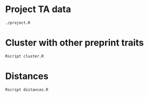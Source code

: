 # Project TA data

```{sh}
./project.R
```

# Cluster with other preprint traits

```{sh}
Rscript cluster.R
```

# Distances

```{sh}
Rscript distances.R
```
